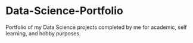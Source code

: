 # Data-Science-Portfolio
Portfolio of my Data Science projects completed by me for academic, self learning, and hobby purposes.
